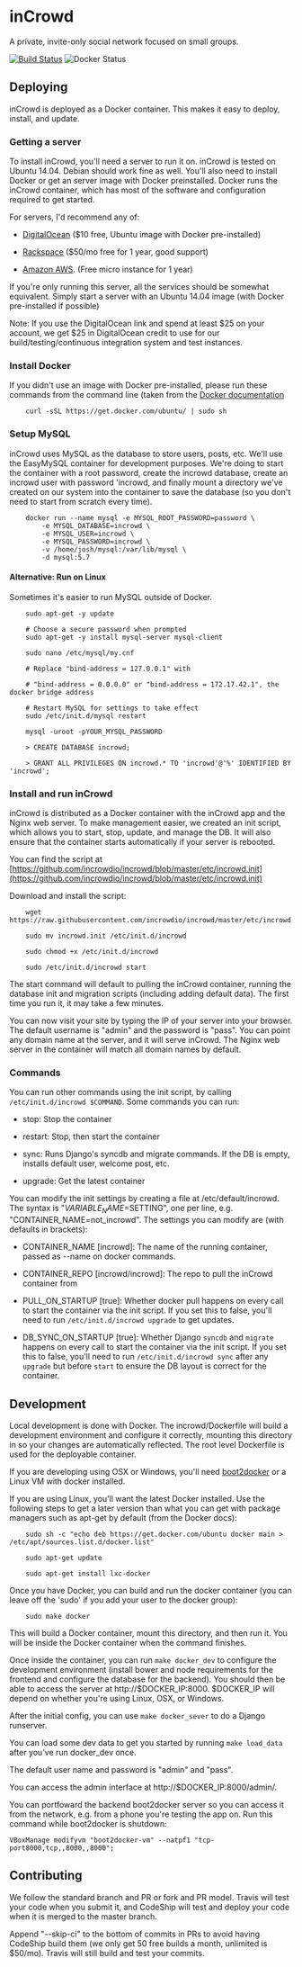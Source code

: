 inCrowd 
=======

A private, invite-only social network focused on small groups.

[![Build Status](https://api.shippable.com/projects/54d31f855ab6cc13528ae4fa/badge?branchName=master)](https://app.shippable.com/projects/54d31f855ab6cc13528ae4fa/builds/latest)
![Docker Status](http://dockeri.co/image/incrowd/incrowd)

Deploying
---------

inCrowd is deployed as a Docker container. This makes it easy to deploy,
install, and update. 


### Getting a server

To install inCrowd, you'll need a server to run it on. inCrowd is tested on 
Ubuntu 14.04. Debian should work fine as well. You'll also need to install 
Docker or get an server image with Docker preinstalled. Docker 
runs the inCrowd container, which has most of the software and configuration
required to get started. 

For servers, I'd recommend any of:

* [DigitalOcean](https://www.digitalocean.com/?refcode=d9f2ebea8b83) ($10 free, 
  Ubuntu image with Docker pre-installed) 

* [Rackspace](https://developer.rackspace.com/signup/) ($50/mo free for 1 
  year, good support)

* [Amazon AWS](http://aws.amazon.com/free/). (Free micro instance for 1 year)

If you're only running this server, all the services should be somewhat
equivalent. Simply start a server with an Ubuntu 14.04 image (with Docker
pre-installed if possible)

Note: If you use the DigitalOcean link and spend at least $25 on your account,
we get $25 in DigitalOcean credit to use for our build/testing/continuous
integration system and test instances.


### Install Docker

If you didn't use an image with Docker pre-installed, please run these commands
from the command line (taken from the [Docker documentation](https://docs.docker.com/installation/ubuntulinux/)

        curl -sSL https://get.docker.com/ubuntu/ | sudo sh


### Setup MySQL

inCrowd uses MySQL as the database to store users, posts, etc. We'll use the EasyMySQL container
for development purposes. We're doing to start the container with a root password, create
the incrowd database, create an incrowd user with password 'incrowd, and finally mount
a directory we've created on our system into the container to save the database (so you don't
need to start from scratch every time).

        docker run --name mysql -e MYSQL_ROOT_PASSWORD=password \
            -e MYSQL_DATABASE=incrowd \
            -e MYSQL_USER=incrowd \
            -e MYSQL_PASSWORD=incrowd \
            -v /home/josh/mysql:/var/lib/mysql \
            -d mysql:5.7

#### Alternative: Run on Linux

Sometimes it's easier to run MySQL outside of Docker.

        sudo apt-get -y update
        
        # Choose a secure password when prompted
        sudo apt-get -y install mysql-server mysql-client
          
        sudo nano /etc/mysql/my.cnf
        
        # Replace "bind-address = 127.0.0.1" with 
        
        # "bind-address = 0.0.0.0" or "bind-address = 172.17.42.1", the docker bridge address

        # Restart MySQL for settings to take effect
        sudo /etc/init.d/mysql restart

        mysql -uroot -pYOUR_MYSQL_PASSWORD
        
        > CREATE DATABASE incrowd;

        > GRANT ALL PRIVILEGES ON incrowd.* TO 'incrowd'@'%' IDENTIFIED BY 'incrowd';
        
### Install and run inCrowd

inCrowd is distributed as a Docker container with the inCrowd app and the
Nginx web server. To make management easier, we 
created an init script, which allows you to start, stop, update, and manage 
the DB. It will also ensure that the container starts automatically if your
server is rebooted. 

You can find the script at [https://github.com/incrowdio/incrowd/blob/master/etc/incrowd.init](https://github.com/incrowdio/incrowd/blob/master/etc/incrowd.init)

Download and install the script:

        wget https://raw.githubusercontent.com/incrowdio/incrowd/master/etc/incrowd.init
        
        sudo mv incrowd.init /etc/init.d/incrowd
         
        sudo chmod +x /etc/init.d/incrowd
        
        sudo /etc/init.d/incrowd start

The start command will default to pulling the inCrowd container, running the
database init and migration scripts (including adding default data). The first
time you run it, it may take a few minutes.

You can now visit your site by typing the IP of your server into your browser. 
The default username is "admin" and the password is "pass". You can point any 
domain name at the server, and it will serve inCrowd. The Nginx web server in 
the container will match all domain names by default. 

### Commands

You can run other commands using the init script, by calling 
`/etc/init.d/incrowd $COMMAND`. Some commands you can run:

* stop: Stop the container

* restart: Stop, then start the container

* sync: Runs Django's syncdb and migrate commands. If the DB is empty, installs
        default user, welcome post, etc.
        
* upgrade: Get the latest container

You can modify the init settings by creating a file at /etc/default/incrowd.
The syntax is "$VARIABLE_NAME=$SETTING", one per line, e.g. 
"CONTAINER_NAME=not_incrowd". The settings you can modify are (with defaults in 
brackets):

* CONTAINER_NAME [incrowd]: The name of the running container, passed as 
  --name on docker commands.
  
* CONTAINER_REPO [incrowd/incrowd]: The repo to pull the inCrowd container from

* PULL_ON_STARTUP [true]: Whether docker pull happens on every call to start 
  the container via the init script. If you set this to false, you'll need to 
  run `/etc/init.d/incrowd upgrade` to get updates.

* DB_SYNC_ON_STARTUP [true]:  Whether Django `syncdb` and `migrate` happens on 
  every call to start the container via the init script. If you set this to 
  false, you'll need to  run `/etc/init.d/incrowd sync` after any `upgrade`
  but before `start` to ensure the DB layout is correct for the container.

Development
--------------------

Local development is done with Docker. The incrowd/Dockerfile will build a 
development environment and configure it correctly, mounting this directory
in so your changes are automatically reflected. The root level Dockerfile is
used for the deployable container.

If you are developing using OSX or Windows, you'll need [boot2docker](http://boot2docker.io/) 
or a Linux VM with docker installed.

If you are using Linux, you'll want the latest Docker installed. Use the 
following steps to get a later version than what you can get with package 
managers such as apt-get by default (from the Docker docs):

        sudo sh -c "echo deb https://get.docker.com/ubuntu docker main > /etc/apt/sources.list.d/docker.list"
        
        sudo apt-get update
        
        sudo apt-get install lxc-docker

Once you have Docker, you can build and run the docker container (you can
leave off the 'sudo' if you add your user to the docker group):

        sudo make docker

This will build a Docker container, mount this directory, and then run it. You
will be inside the Docker container when the command finishes. 

Once inside the container, you can run `make docker_dev` to configure the development
environment (install bower and node requirements for the frontend and configure
the database for the backend). You should then be able to access the server
at http://$DOCKER_IP:8000. $DOCKER_IP will depend on whether you're using
Linux, OSX, or Windows.

After the initial config, you can use `make docker_sever` to do a Django
runserver.

You can load some dev data to get you started by running `make load_data` 
after you've run docker_dev once. 

The default user name and password is "admin" and "pass".

You can access the admin interface at http://$DOCKER_IP:8000/admin/.

You can portfoward the backend boot2docker server so you can access it from the network,
e.g. from a phone you're testing the app on. Run this command while boot2docker
is shutdown: 
    
    VBoxManage modifyvm "boot2docker-vm" --natpf1 "tcp-port8000,tcp,,8000,,8000";

Contributing
------------
We follow the standard branch and PR or fork and PR model. Travis will test your code when you submit it, and CodeShip will test and deploy your code when it is merged to the master branch.

Append "--skip-ci" to the bottom of commits in PRs to avoid having CodeShip build them (we only get 50 free builds a month, unlimited is $50/mo). Travis will still build and test your commits.

